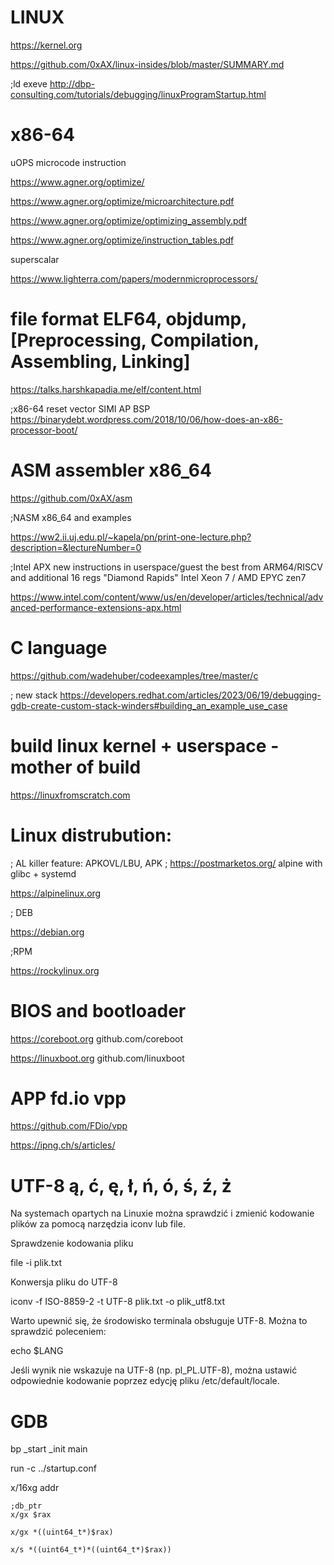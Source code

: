 # LINUX
https://kernel.org

https://github.com/0xAX/linux-insides/blob/master/SUMMARY.md

;ld exeve
http://dbp-consulting.com/tutorials/debugging/linuxProgramStartup.html

# x86-64
uOPS microcode instruction

https://www.agner.org/optimize/

https://www.agner.org/optimize/microarchitecture.pdf

https://www.agner.org/optimize/optimizing_assembly.pdf

https://www.agner.org/optimize/instruction_tables.pdf

superscalar

https://www.lighterra.com/papers/modernmicroprocessors/


# file format ELF64, objdump, [Preprocessing, Compilation, Assembling, Linking]
https://talks.harshkapadia.me/elf/content.html

;x86-64 reset vector SIMI AP BSP 
https://binarydebt.wordpress.com/2018/10/06/how-does-an-x86-processor-boot/

# ASM assembler x86_64
https://github.com/0xAX/asm

;NASM x86_64 and examples

https://ww2.ii.uj.edu.pl/~kapela/pn/print-one-lecture.php?description=&lectureNumber=0

;Intel APX new instructions in userspace/guest the best from ARM64/RISCV and additional 16 regs "Diamond Rapids" Intel Xeon 7 / AMD EPYC zen7

https://www.intel.com/content/www/us/en/developer/articles/technical/advanced-performance-extensions-apx.html

# C language
https://github.com/wadehuber/codeexamples/tree/master/c

; new stack
https://developers.redhat.com/articles/2023/06/19/debugging-gdb-create-custom-stack-winders#building_an_example_use_case

# build linux kernel + userspace  - mother of build
https://linuxfromscratch.com

# Linux distrubution:
; AL killer feature: APKOVL/LBU, APK ; https://postmarketos.org/ alpine with glibc + systemd

https://alpinelinux.org

; DEB

https://debian.org

;RPM

https://rockylinux.org


# BIOS and bootloader
https://coreboot.org  github.com/coreboot

https://linuxboot.org github.com/linuxboot

# APP  fd.io vpp
https://github.com/FDio/vpp

https://ipng.ch/s/articles/



# UTF-8  ą, ć, ę, ł, ń, ó, ś, ź, ż
Na systemach opartych na Linuxie można sprawdzić i zmienić kodowanie plików za pomocą narzędzia iconv lub file.

Sprawdzenie kodowania pliku

file -i plik.txt

Konwersja pliku do UTF-8

iconv -f ISO-8859-2 -t UTF-8 plik.txt -o plik_utf8.txt

Warto upewnić się, że środowisko terminala obsługuje UTF-8. Można to sprawdzić poleceniem:

echo $LANG

Jeśli wynik nie wskazuje na UTF-8 (np. pl_PL.UTF-8), można ustawić odpowiednie kodowanie poprzez edycję pliku /etc/default/locale.

# GDB

bp _start _init main

run -c ../startup.conf

x/16xg addr

```
;db_ptr
x/gx $rax

x/gx *((uint64_t*)$rax)

x/s *((uint64_t*)*((uint64_t*)$rax))
```
